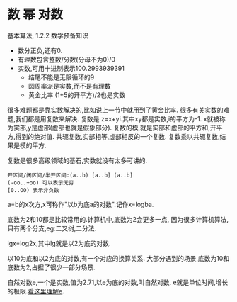 # 数 幂 对数

基本算法, 1.2.2 数学预备知识

- 数分正负,还有0.
- 有理数包含整数/分数(分母不为0)/0
- 实数,可用十进制表示100.2993939391
  - 结尾不能是无限循环的9
  - 圆周率派是实数,而不是有理数
  - 黄金比率 (1+5的开平方)/2也是实数

很多难题都是靠实数解决的,比如说上一节中就用到了黄金比率.
很多有关实数的难题,我们都是用复数来解决.
复数是 z=x+yi.其中xy都是实数,i的平方为-1.
x就被称为实部,y是虚部(虚部也就是假象部分).
复数的模,就是实部和虚部的平方和,开平方,得到的绝对值.
共轭复数,实部相等,虚部相反的一个复数.
复数乘以共轭复数,结果是模的平方.

复数是很多高级领域的基石,实数就没有太多可讲的.

    开区间/闭区间/半开区间:(a..b) [a..b] (a..b]
    (-oo..+oo) 可以表示无穷
    [0..OO) 表示非负数

a=b的x次方,x可称作"以b为底a的对数".记作x=logba.

底数为2和10都是比较常用的.计算机中,底数为2会更多一点,
因为很多计算机算法,只有两个分支,eg:二叉树,二分法.

lgx=log2x,其中lg就是以2为底的对数.

以10为底和以2为底的对数,有一个对应的换算关系.
大部分遇到的场景,底数为10和底数为2,占据了很少一部分场景.

自然对数e,一个是实数,值为2.71,以e为底的对数,叫自然对数.
e就是单位时间,增长的极限.[看这里理解e][url].

[url]: https://www.zhihu.com/question/24264370
